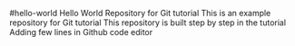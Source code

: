 #hello-world
Hello World Repository for Git tutorial
This is an example repository for Git tutorial
This repository is built step by step in the tutorial
Adding few lines in Github code editor

